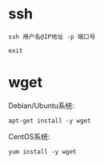 # ssh
```shell
ssh 用户名@IP地址 -p 端口号
```
```shell
exit
```
# wget

Debian/Ubuntu系统: 
```shell
apt-get install -y wget
```

CentOS系统: 
```shell
yum install -y wget
```
